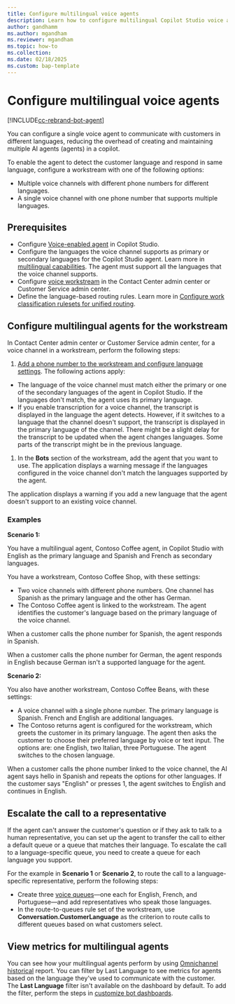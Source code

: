 ```yaml
---
title: Configure multilingual voice agents
description: Learn how to configure multilingual Copilot Studio voice agent.
author: gandhamm
ms.author: mgandham 
ms.reviewer: mgandham
ms.topic: how-to 
ms.collection: 
ms.date: 02/18/2025
ms.custom: bap-template 
---
```



# Configure multilingual voice agents

[!INCLUDE[cc-rebrand-bot-agent](../includes/cc-rebrand-bot-agent.md)]


You can configure a single voice agent to communicate with customers in different languages, reducing the overhead of creating and maintaining multiple AI agents (agents) in a copilot.

To enable the agent to detect the customer language and respond in same language, configure a workstream with one of the following options:

- Multiple voice channels with different phone numbers for different languages.
- A single voice channel with one phone number that supports multiple languages.

## Prerequisites

- Configure [Voice-enabled agent](/microsoft-copilot-studio/voice-build-from-template) in Copilot Studio.
- Configure the languages the voice channel supports as  primary or secondary languages for the Copilot Studio agent. Learn more in [multilingual capabilities](/microsoft-copilot-studio/multilingual). The agent must support all the languages that the voice channel supports.
- Configure [voice workstream](/dynamics365/customer-service/administer/voice-channel-inbound-calling#set-up-a-voice-workstream?context=/dynamics365/contact-center/context/administer-context) in the Contact Center admin center or Customer Service admin center.
- Define the language-based routing rules. Learn more in [Configure work classification rulesets for unified routing](/dynamics365/customer-service/administer/configure-work-classification?context=/dynamics365/contact-center/context/administer-context).

## Configure multilingual agents for the workstream

In Contact Center admin center or Customer Service admin center, for a voice channel in a workstream, perform the following steps:

1. [Add a phone number to the workstream and configure language settings](/dynamics365/customer-service/administer/voice-channel-inbound-calling#add-a-phone-number-to-the-workstream-and-configure-language-settings?context=/dynamics365/contact-center/context/administer-context). The following actions apply:
  - The language of the voice channel must match either the primary or one of the secondary languages of the agent in Copilot Studio. If the languages don't match, the agent uses its primary language.
  -  If you enable transcription for a voice channel, the transcript is displayed in the language the agent detects. However, if it switches to a language that the channel doesn't support, the transcript is displayed in the primary language of the channel. There might be a slight delay for the transcript to be updated when the agent changes languages. Some parts of the transcript might be in the previous language.
1. In the **Bots** section of the workstream, add the agent that you want to use. The application displays a warning message if the languages configured in the voice channel don't match the languages supported by the agent.

The application displays a warning if you add a new language that the agent doesn't support to an existing voice channel.


### Examples

**Scenario 1:** 

You have a multilingual agent, Contoso Coffee agent, in Copilot Studio with English as the primary language and Spanish and French as secondary languages.

You have a workstream, Contoso Coffee Shop, with these settings:
 - Two voice channels with different phone numbers. One channel has Spanish as the primary language and the other has German.
 - The Contoso Coffee agent is linked to the workstream. The agent identifies the customer's language based on the primary language of the voice channel.

When a customer calls the phone number for Spanish, the agent responds in Spanish.

When a customer calls the phone number for German, the agent responds in English because German isn't a supported language for the agent. 

**Scenario 2:**

You also have another workstream, Contoso Coffee Beans, with these settings:
 - A voice channel with a single phone number. The primary language is Spanish. French and English are additional languages.
 - The Contoso returns agent is configured for the workstream, which greets the customer in its primary language. The agent then asks the customer to choose their preferred language by voice or text input. The options are: one English, two Italian, three Portuguese. The agent switches to the chosen language.

When a customer calls the phone number linked to the voice channel, the AI agent says hello in Spanish and repeats the options for other languages. If the customer says "English" or presses 1, the agent switches to English and continues in English.

## Escalate the call to a representative

If the agent can't answer the customer's question or if they ask to talk to a human representative, you can set up the agent to transfer the call to either a default queue or a queue that matches their language. To escalate the call to a language-specific queue, you need to create a queue for each language you support.

For the example in **Scenario 1** or **Scenario 2**, to route the call to a language-specific representative, perform the following steps:

- Create three [voice queues](/dynamics365/customer-service/administer/queues-omnichannel?context=/dynamics365/contact-center/context/administer-context)—one each for English, French, and Portuguese—and add representatives who speak those languages.
- In the route-to-queues rule set of the workstream, use **Conversation.CustomerLanguage** as the criterion to route calls to different queues based on what customers select.

## View metrics for multilingual agents

You can see how your multilingual agents perform by using [Omnichannel historical](/dynamics365/customer-service/use/oc-bot-dashboard?context=/dynamics365/contact-center/context/use-context) report. You can filter by Last Language to see metrics for agents based on the language they've used to communicate with the customer. The **Last Language** filter isn't available on the dashboard by default. To add the filter, perform the steps in [customize bot dashboards](../use/customize-agent-dashboard.md).